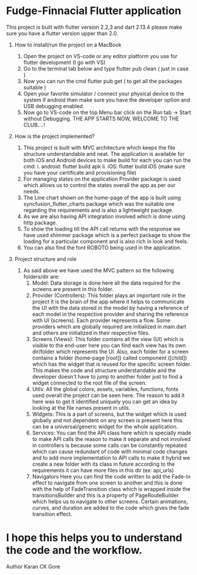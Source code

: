 # Fudge-Finnacial Flutter application


This project is built with flutter version 2.2,3 and dart 2.13.4 please make sure you have a flutter version upper than 2.0.

1. How to install/run the project on a MacBook
    1. Open the project on VS-code or any editor platform you use for flutter development (I go with VS)
    2. Go to the terminal tab below and type flutter pub clean ( just in case )
    3. Now you can run the cmd flutter pub get ( to get all the packages suitable )
    4. Open your favorite simulator / connect your physical device to the system if android then make sure you have the developer option and USB debugging enabled.
    5. Now go to VS-code on the top Menu bar click on the Run tab -> Start without Debugging.
    THE APP STARTS NOW, WELCOME TO THE CLUB....!


2. How is the project implemented?
    1. This project is built with MVC architecture which keeps the file structure understandable and neat. The application is available for both iOS and Android devices to make build for each you can run the cmd:
        i. android: flutter build apk
        ii. iOS: flutter build iOS (make sure you have your certificate and provisioning file)
    2. For managing states on the application Provider package is used which allows us to control the states overall the app as per our needs.
    3. The Line chart shown on the home-page of the app is built using syncfusion_flutter_charts package which was the suitable one regarding the requirements and is also a lightweight package.
    4. As we are also having API integration involved which is done using http package.
    5. To show the loading till the API call returns with the response we have used shimmer package which is a perfect package to show the loading for a particular component and is also rich in look and feels.
    6. You can also find the font ROBOTO being used in the application.


3. Project structure and role
    1. As said above we have used the MVC pattern so the following folders/dir are:
        1. Model:
            Data storage is done here all the data required for the screens are present in this folder.
        2. Provider (Controllers):
            This folder plays an important role in the project it is the brain of the app where it helps to communicate the UI with the data stored in the model by having a reference of each model in the respective provider and sharing the reference with UI (screens). Each provider represents a flow. Some providers which are globally required are initialized in main.dart and others are initialized in their respective files.
        3. Screens (Views):
            This folder contains all the view (UI) which is visible to the end-user here you can find each view has its own dir/folder which represents the UI. Also, each folder for a screen contains a folder (home-page [root]) called component ([child]) which has the widget that is reused for the specific screen folder. This makes the code and structure understandable and the developer doesn't have to jump to another folder just to find a widget connected to the root file of the screen.
        4. Utils:
            All the global colors, assets, variables, functions, fonts used overall the project can be seen here. The reason to add it here was to get it identified uniquely you can get an idea by looking at the file names present in utils.
        5. Widgets:
            This is a part of screens, but the widget which is used globally and not dependent on any screen is present here this can be a universal/generic widget for the whole application.
        6. Services:
            You can find the API class here which is specially made to make API calls the reason to make it separate and not involved in controllers is because some calls can be constantly repeated which can cause redundant of code with minimal code changes and to add more implementation to API calls to make it hybrid we create a new folder with its class in future according to the requirements it can have more files in this dir (ex: api_urls)
        7. Navigators
            Here you can find the code written to add the Fade-In effect to navigate from one screen to another and this is done with the help of FadeTransition class which is wrapped inside the transitionsBuilder and this is a property of PageRouteBuilder which helps us to navigate to other screens. Certain animations, curves, and duration are added to the code which gives the fade transition effect.

# I hope this helps you to understand the code and the workflow.

Author
Karan CK Gore

    

 
